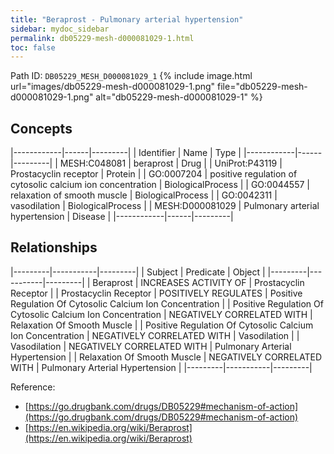 ```yaml
---
title: "Beraprost - Pulmonary arterial hypertension"
sidebar: mydoc_sidebar
permalink: db05229-mesh-d000081029-1.html
toc: false 
---
```



Path ID: `DB05229_MESH_D000081029_1`
{% include image.html url="images/db05229-mesh-d000081029-1.png" file="db05229-mesh-d000081029-1.png" alt="db05229-mesh-d000081029-1" %}

## Concepts

|------------|------|---------|
| Identifier | Name | Type    |
|------------|------|---------|
| MESH:C048081 | beraprost | Drug |
| UniProt:P43119 | Prostacyclin receptor | Protein |
| GO:0007204 | positive regulation of cytosolic calcium ion concentration | BiologicalProcess |
| GO:0044557 | relaxation of smooth muscle | BiologicalProcess |
| GO:0042311 | vasodilation | BiologicalProcess |
| MESH:D000081029 | Pulmonary arterial hypertension | Disease |
|------------|------|---------|

## Relationships

|---------|-----------|---------|
| Subject | Predicate | Object  |
|---------|-----------|---------|
| Beraprost | INCREASES ACTIVITY OF | Prostacyclin Receptor |
| Prostacyclin Receptor | POSITIVELY REGULATES | Positive Regulation Of Cytosolic Calcium Ion Concentration |
| Positive Regulation Of Cytosolic Calcium Ion Concentration | NEGATIVELY CORRELATED WITH | Relaxation Of Smooth Muscle |
| Positive Regulation Of Cytosolic Calcium Ion Concentration | NEGATIVELY CORRELATED WITH | Vasodilation |
| Vasodilation | NEGATIVELY CORRELATED WITH | Pulmonary Arterial Hypertension |
| Relaxation Of Smooth Muscle | NEGATIVELY CORRELATED WITH | Pulmonary Arterial Hypertension |
|---------|-----------|---------|

Reference: 
  - [https://go.drugbank.com/drugs/DB05229#mechanism-of-action](https://go.drugbank.com/drugs/DB05229#mechanism-of-action)
  - [https://en.wikipedia.org/wiki/Beraprost](https://en.wikipedia.org/wiki/Beraprost)
